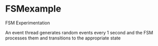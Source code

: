 # FSMexample
FSM Experimentation

An event thread generates random events every 1 second and the FSM processes them and transitions to the appropriate state
